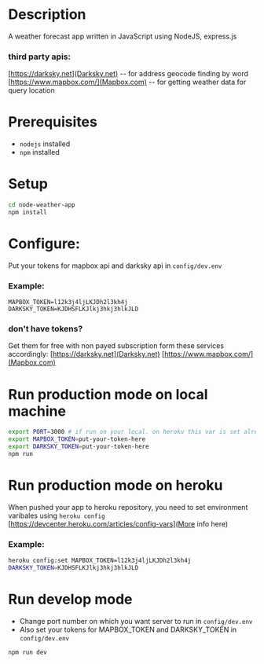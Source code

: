 # Description

A weather forecast app written in JavaScript using
NodeJS, express.js
### third party apis: 
[https://darksky.net](Darksky.net) -- for address geocode finding by word
[https://www.mapbox.com/](Mapbox.com) -- for getting weather data for query location


# Prerequisites

* `nodejs` installed
* `npm` installed

# Setup

```bash
cd node-weather-app
npm install
```

# Configure:
Put your tokens for mapbox api and darksky api in
`config/dev.env`
### Example:
```
MAPBOX_TOKEN=l12k3j4ljLKJDh2l3kh4j
DARKSKY_TOKEN=KJDHSFLKJlkj3hkj3hlkJLD
```

### don't have tokens?
Get them for free with non payed subscription form these services accordingly:
[https://darksky.net](Darksky.net)
[https://www.mapbox.com/](Mapbox.com)

# Run production mode on local machine

```bash
export PORT=3000 # if run on your local. on heroku this var is set already for you
export MAPBOX_TOKEN=put-your-token-here
export DARKSKY_TOKEN=put-your-token-here
npm run
```

# Run production mode on heroku
When pushed your app to heroku repository,
you need to set environment varibales using
`heroku config`
[https://devcenter.heroku.com/articles/config-vars](More info here)
### Example:
```bash
heroku config:set MAPBOX_TOKEN=l12k3j4ljLKJDh2l3kh4j 
DARKSKY_TOKEN=KJDHSFLKJlkj3hkj3hlkJLD
```

# Run develop mode
* Change port number on which you want server to run in `config/dev.env`
* Also set your tokens for MAPBOX_TOKEN and DARKSKY_TOKEN in `config/dev.env`

```bash
npm run dev
```